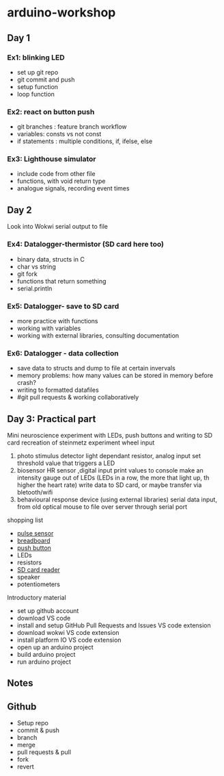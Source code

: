 # arduino-workshop

## Day 1 
### Ex1: blinking LED
- set up git repo
- git commit and push
- setup function
- loop function

### Ex2: react on button push
-  git branches : feature branch workflow
- variables: consts vs not const
- if statements : multiple conditions, if, ifelse, else


### Ex3: Lighthouse simulator
- include code from other file
- functions, with void return type
- analogue signals, recording event times

## Day 2 
Look into Wokwi serial output to file 

### Ex4: Datalogger-thermistor (SD card here too)
- binary data, structs in C
- char vs string
- git fork 
- functions that return something
- serial.println

### Ex5: Datalogger- save to SD card
- more practice with functions 
- working with variables
- working with external libraries, consulting documentation


### Ex6: Datalogger - data collection
- save data to structs and dump to file at certain invervals
- memory problems: how many values can be stored in memory before crash?
- writing to formatted datafiles
- #git pull requests & working collaboratively


## Day 3: Practical part 
Mini neuroscience experiment with LEDs, push buttons and writing to SD card 
recreation of steinmetz experiment wheel input

1) photo stimulus detector
   light dependant resistor, analog input
   set threshold value that triggers a LED
3) biosensor
   HR sensor ,digital input
   print values to console
   make an intensity gauge out of LEDs (LEDs in a row, the more that light up, th higher the heart rate)
   write data to SD card, or maybe transfer via bletooth/wifi
4) behavioural response device (using external libraries)
   serial data input, from old optical mouse
   to file over server through serial port 



shopping list 
* [pulse sensor](https://www.conrad.de/de/p/iduino-se050-puls-sensor-1-st-passend-fuer-entwicklungskits-arduino-2380017.html)
* [breadboard](https://www.conrad.de/de/p/velleman-steckplatine-l-x-b-x-h-82-x-8-x-55-mm-1-st-2574925.html)
* [push button](https://www.conrad.de/de/p/tru-components-1587705-tc-r13-40b-05rt-druckschalter-250-v-ac-1-5-a-1-x-aus-ein-rastend-1-st-1587705.html)
* LEDs
* resistors
* [SD card reader](https://www.conrad.de/de/p/tf-micro-sd-card-memory-modul-compatible-with-arduino-atmega-802244007.html)
* speaker
* potentiometers


Introductory material
- set up github account
- download VS code
- install and setup GitHub Pull Requests and Issues VS code extension
- download wokwi VS code extension
- install platform IO  VS code extension
- open up an arduino project
- build arduino project
- run arduino project



## Notes 


## Github 

- Setup repo
- commit & push
- branch
- merge
- pull requests & pull
- fork
- revert


